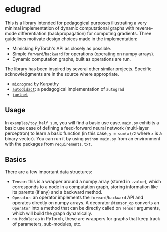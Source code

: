 # edugrad
 
This is a library intended for pedagogical purposes illustrating a very minimal implementation of dynamic computational graphs with reverse-mode differentiation (backpropagation) for computing gradients.  Three guidelines motivate design choices made in the implementation:
* Mimicking PyTorch's API as closely as possible.
* Simple `forward`/`backward` for operations (operating on numpy arrays).
* Dynamic computation graphs, built as operations are run.

The library has been inspired by several other similar projects.  Specific acknowledgments are in the source where appropriate.
* [`micrograd`](https://github.com/karpathy/micrograd) by Karpathy
* [`autodidact`](https://github.com/mattjj/autodidact): a pedagogical implementation of `autograd`
* [`joelnet`](https://github.com/joelgrus/joelnet)

## Usage

In `examples/toy_half_sum`, you will find a basic use case. `main.py` exhibits a basic use case of defining a feed-forward neural network (multi-layer perceptron) to learn a basic function (in this case, `y = sum(x)/2` where `x` is a binary vector).  You can run it by using `python main.py` from an environment with the packages from `requirements.txt`.

## Basics

There are a few important data structures:
* `Tensor`: this is a wrapper around a numpy array (stored in `.value`), which corresponds to a node in a computation graph, storing information like its parents (if any) and a backward method.
* `Operator`: an operator implements the `forward`/`backward` API and operates directly on numpy arrays.  A decorator `@tensor_op` converts an `Operator` into a method that can be directly called on `Tensor` arguments, which will build the graph dynamically.
* `nn.Module`: as in PyTorch, these are wrappers for graphs that keep track of parameters, sub-modules, etc.